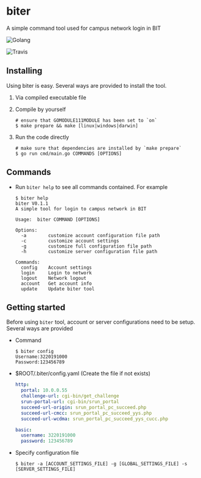 # biter
A simple command tool used for campus network login in BIT 

![Golang](https://img.shields.io/github/go-mod/go-version/Nonsensersunny/biter)

![Travis](https://travis-ci.com/Nonsensersunny/biter.svg?branch=master)

## Installing

Using biter is easy. Several ways are provided to install the tool. 

1. Via compiled executable file

2. Compile by yourself

   ```shell
   # ensure that GOMODULE111MODULE has been set to `on`
   $ make prepare && make [linux|windows|darwin]
   ```

3. Run the code directly

   ```shell
   # make sure that dependencies are installed by `make prepare`
   $ go run cmd/main.go COMMANDS [OPTIONS]
   ```

## Commands

- Run `biter help` to see all commands contained. For example

  ```shell
  $ biter help
  biter V0.1.1
  A simple tool for login to campus network in BIT
  
  Usage:  biter COMMAND [OPTIONS]
  
  Options:
    -a        customize account configuration file path
    -c        customize account settings
    -g        customize full configuration file path
    -h        customize server configuration file path
  
  Commands:
    config    Account settings    
    login     Login to network    
    logout    Network logout      
    account   Get account info    
    update    Update biter tool  
  ```

## Getting started

Before using `biter` tool, account or server configurations need to be setup. Several ways are provided

- Command

  ```shell
  $ biter config
  Username:3220191000
  Password:123456789
  ```

- $ROOT/.biter/config.yaml (Create the file if not exists)

  ```yaml
  http:
    portal: 10.0.0.55
    challenge-url: cgi-bin/get_challenge
    srun-portal-url: cgi-bin/srun_portal
    succeed-url-origin: srun_portal_pc_succeed.php
    succeed-url-cmcc: srun_portal_pc_succeed_yys.php
    succeed-url-wcdma: srun_portal_pc_succeed_yys_cucc.php
  
  basic:
    username: 3220191000
    password: 123456789
  ```

- Specify configuration file

  ```shell
  $ biter -a [ACCOUNT_SETTINGS_FILE] -g [GLOBAL_SETTINGS_FILE] -s [SERVER_SETTINGS_FILE]
  ```